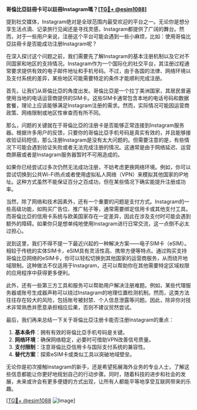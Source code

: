 **哥倫比亞註冊卡可以註冊Instagram嗎？[[TG💪+ @esim1088](https://t.me/s/esim1088)]**

提到社交媒体，Instagram绝对是全球范围内最受欢迎的平台之一。无论你是想分享生活点滴、记录旅行见闻还是寻找灵感，Instagram都提供了广阔的舞台。然而，对于一些用户来说，注册这个平台可能会遇到一些小麻烦，比如：使用哥倫比亞註冊卡是否能成功注册Instagram呢？

在深入探讨这个问题之前，我们需要先了解Instagram的基本注册机制以及它对不同国家和地区的支持情况。Instagram作为一个国际化的社交平台，其注册过程通常要求提供有效的电子邮件地址和手机号码。不过，由于各国的法律、网络环境以及支付系统的差异，某些地区可能需要特定的条件才能顺利完成注册。

首先，让我们从哥倫比亞的角度出发。哥倫比亞是一个拉丁美洲国家，其居民普遍使用当地的电话运营商提供的SIM卡。这些SIM卡通常包含本地的电话号码和数据套餐，理论上应该能够满足Instagram注册的需求。然而，实际情况可能因运营商政策、网络限制或地区性审查而有所不同。

那么，问题的关键就在于哥倫比亞的注册卡是否能够正常连接到Instagram服务器。根据许多用户的反馈，只要你的哥倫比亞手机号码是真实有效的，并且能够接收验证码短信，那么注册Instagram是没有太大问题的。但需要注意的是，有些情况下可能会遇到验证失败或者无法完成注册的情况。这通常是由于网络延迟、运营商屏蔽或者是Instagram服务器暂时不可用造成的。

如果你已经尝试过多次仍然无法成功注册，不妨考虑更换网络环境。例如，你可以尝试切换到公共Wi-Fi热点或者使用虚拟私人网络（VPN）来模拟其他国家的IP地址。这种方式虽然不能保证百分之百成功，但在某些情况下确实能提升注册成功率。

当然，除了网络和技术因素外，还有一个重要的问题是支付方式。Instagram的一些高级功能，如购买广告位、推广帖子等，通常需要绑定信用卡或其他支付工具。而哥倫比亞的信用卡系统与欧美国家存在一定差异，因此在涉及支付时可能会遇到额外的障碍。如果你只是想单纯地使用Instagram进行日常交流，这一点倒不必太过担心。

说到这里，我们不得不提一下最近兴起的一种解决方案——电子SIM卡（eSIM）。相较于传统的实体SIM卡，eSIM具有灵活性高、携带方便等特点。通过购买支持哥倫比亞网络的eSIM卡，你可以轻松切换到其他国家的运营商服务，从而绕开地域限制。这种做法不仅适用于Instagram，还可以帮助你在其他需要特定区域权限的应用程序中获得更多便利。

此外，还有一些第三方工具和服务可以帮助用户解决注册难题。例如，某些代理服务器或账号生成器声称可以绕过Instagram的地理位置检测机制。然而，这类方法往往存在较大的风险，包括账号被封禁、个人信息泄露等问题。因此，除非你对技术非常熟悉并愿意承担相应后果，否则不建议贸然尝试。

最后，我们再来总结一下关于哥倫比亞注册卡能否注册Instagram的重点：

1. **基本条件**：拥有有效的哥倫比亞手机号码是关键。
2. **网络环境**：确保网络稳定，必要时可借助VPN改善信号质量。
3. **支付限制**：注意哥倫比亞信用卡与国际支付系统的兼容性。
4. **替代方案**：探索eSIM卡或类似工具以突破地域壁垒。

无论你是初次接触Instagram的新手，还是希望拓展海外业务的专业人士，了解这些信息都能让你更好地规划自己的行动步骤。同时，随着科技的进步和社会的发展，未来或许会有更多便捷的方式出现，让所有人都能平等地享受互联网带来的乐趣。

[[TG💪+ @esim1088](https://t.me/s/esim1088) ![Image](https://i.postimg.cc/4NQfJmqS/Snipaste-2025-05-13-00-14-12.png)]